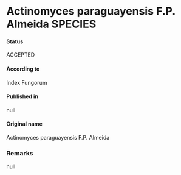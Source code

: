 Actinomyces paraguayensis F.P. Almeida SPECIES
=======

#### Status
ACCEPTED

#### According to
Index Fungorum

#### Published in
null

#### Original name
Actinomyces paraguayensis F.P. Almeida

### Remarks
null